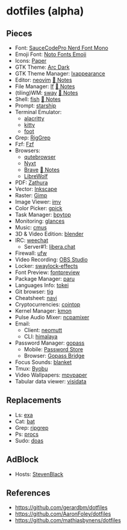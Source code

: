 # dotfiles (alpha)

## Pieces

- Font: [SauceCodePro Nerd Font Mono](https://github.com/ryanoasis/nerd-fonts/tree/master/patched-fonts/SourceCodePro)
- Emoji Font: [Noto Fonts Emoji](https://archlinux.org/packages/extra/any/noto-fonts-emoji/)
- Icons: [Paper](https://snwh.org/paper)
- GTK Theme: [Arc Dark](https://github.com/horst3180/Arc-theme)
- GTK Theme Manager: [lxappearance](https://wiki.lxde.org/es/LXAppearance)
- Editor: [neovim](https://neovim.io/) [:pencil: Notes](docs/neovim.md) 
- File Manager: [lf](https://github.com/gokcehan/lf) [:pencil: Notes](docs/lf.md)
- (tiling)WM: [sway](https://swaywm.org/) [:pencil: Notes](docs/sway.md)
- Shell: [fish](https://www.gnu.org/software/bash/) [:pencil: Notes](docs/fish.md)
- Prompt: [starship](https://starship.rs/)
- Terminal Emulator:
  - [alacritty](https://github.com/alacritty/alacritty)
  - [kitty](https://github.com/kovidgoyal/kitty)
  - [foot](https://codeberg.org/dnkl/foot)
- Grep: [RigGrep](https://github.com/BurntSushi/ripgrep)
- Fzf: [Fzf](https://github.com/junegunn/fzf)
- Browsers:
  - [qutebrowser](https://qutebrowser.org/)
  - [Nyxt](https://github.com/atlas-engineer/nyxt)
  - [Brave](https://brave.com/) [:pencil: Notes](docs/brave.md)
  - [LibreWolf](https://gitlab.com/librewolf-community)
- PDF: [Zathura](https://en.wikipedia.org/wiki/Zathura_(document_viewer))
- Vector: [Inkscape](https://inkscape.org/es/)
- Raster: [Gimp](https://www.gimp.org/)
- Image Viewer: [imv](https://github.com/eXeC64/imv)
- Color Picker: [gpick](https://github.com/thezbyg/gpick)
- Task Manager: [bpytop](https://github.com/aristocratos/bpytop)
- Monitoring: [glances](https://github.com/nicolargo/glances)
- Music: [cmus](https://cmus.github.io/)
- 3D & Video Edition: [blender](https://www.blender.org/)
- IRC: [weechat](https://weechat.org/)
  - Server#1: [libera.chat](https://libera.chat/)
- Firewall: [ufw](https://launchpad.net/ufw)
- Video Recording: [OBS Studio](https://obsproject.com/)
- Locker: [swaylock-effects](https://github.com/mortie/swaylock-effects)
- Font Preview: [fontpreview](https://github.com/sdushantha/fontpreview)
- Package Manager: [paru](https://github.com/morganamilo/paru)
- Languages Info: [tokei](https://github.com/XAMPPRocky/tokei)
- Git browser: [tig](https://github.com/jonas/tig)
- Cheatsheet: [navi](https://github.com/denisidoro/navi)
- Cryptocurrencies: [cointop](https://github.com/miguelmota/cointop)
- Kernel Manager: [kmon](https://github.com/orhun/kmon)
- Pulse Audio Mixer: [ncpamixer](https://github.com/fulhax/ncpamixer)
- Email:
  - Client: [neomutt](https://neomutt.org/)
  - CLI: [himalaya](https://github.com/soywod/himalaya)
- Password Manager: [gopass](https://www.gopass.pw/)
  - Mobile: [Password Store](https://play.google.com/store/apps/details?id=dev.msfjarvis.aps)
  - Browser: [Gopass Bridge](https://github.com/gopasspw/gopassbridge)
- Focus Sounds: [blanket](https://github.com/rafaelmardojai/blanket)
- Tmux: [Byobu](https://www.byobu.org/)
- Video Wallpapers: [mpvpaper](https://github.com/GhostNaN/mpvpaper)
- Tabular data viewer: [visidata](https://www.visidata.org/)

## Replacements

- Ls: [exa](https://the.exa.website/)
- Cat: [bat](https://github.com/sharkdp/bat)
- Grep: [ripgrep](https://github.com/BurntSushi/ripgrep)
- Ps: [procs](https://github.com/dalance/procs)
- Sudo: [doas](https://github.com/Duncaen/OpenDoas)

## AdBlock

- Hosts: [StevenBlack](https://github.com/StevenBlack/hosts)

## References

- https://github.com/gerardbm/dotfiles
- https://github.com/AaronFoley/dotfiles
- https://github.com/mathiasbynens/dotfiles
